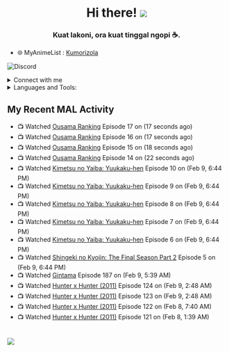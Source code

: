 <h1 align="center">Hi there! <img src="https://media.giphy.com/media/hvRJCLFzcasrR4ia7z/giphy.gif" width="25px"> </h1>
<h3 align="center">Kuat lakoni, ora kuat tinggal ngopi ☕.</h3>

- 🌐 MyAnimeList : [Kumorizola](https://myanimelist.net/animelist/Kumorizola)

![Discord](https://discord.c99.nl/widget/theme-3/761213268009943051.png)
<details>
      <summary>Connect with me</summary>
    <p align="left">
        <a href="https://www.facebook.com/kumori.hartley.1" target="blank"><img align="center"
                src="https://raw.githubusercontent.com/rahuldkjain/github-profile-readme-generator/master/src/images/icons/Social/facebook.svg"
                alt="kumori hartley" height="30" width="40" /></a>
        <a href="https://www.instagram.com/kumorizola/" target="blank"><img align="center"
                src="https://raw.githubusercontent.com/rahuldkjain/github-profile-readme-generator/master/src/images/icons/Social/instagram.svg"
                alt="kumorizola" height="30" width="40" /></a>
        <a href="https://discord.com" target="blank"><img align="center"
                src="https://raw.githubusercontent.com/rahuldkjain/github-profile-readme-generator/master/src/images/icons/Social/discord.svg"
                alt="Kumori#5882" height="30" width="40" /></a>
    </p>
</details>

<details>
    <summary align="left">Languages and Tools:</summary>
<p align="left">
      <a href="https://www.w3schools.com/css/" target="_blank">
        <img src="https://raw.githubusercontent.com/devicons/devicon/master/icons/css3/css3-original-wordmark.svg"
            alt="css3" width="40" height="40" /> </a> <a href="https://www.w3.org/html/" target="_blank"> <img
            src="https://raw.githubusercontent.com/devicons/devicon/master/icons/html5/html5-original-wordmark.svg"
            alt="html5" width="40" height="40" /> </a> <a href="https://www.java.com" target="_blank"> <img
            src="https://raw.githubusercontent.com/devicons/devicon/master/icons/java/java-original.svg" alt="java"
            width="40" height="40" /> </a> <a href="https://developer.mozilla.org/en-US/docs/Web/JavaScript"
            target="_blank"> <img
            src="https://raw.githubusercontent.com/devicons/devicon/master/icons/javascript/javascript-original.svg"
            alt="javascript" width="40" height="40" /> </a> <a href="https://nodejs.org" target="_blank"> <img
            src="https://raw.githubusercontent.com/devicons/devicon/master/icons/nodejs/nodejs-original-wordmark.svg"
            alt="nodejs" width="40" height="40" /> </a> <a href="https://www.python.org" target="_blank"> <img
            src="https://raw.githubusercontent.com/devicons/devicon/master/icons/python/python-original.svg"
            alt="python" width="40" height="40" /> </a> <a href="https://www.typescriptlang.org/" target="_blank"> <img
            src="https://raw.githubusercontent.com/devicons/devicon/master/icons/typescript/typescript-original.svg" 
            alt="typescript" width="40" height="40" /> </a> <a href="https://www.photoshop.com/en" target="_blank"> <img
            src="https://upload.wikimedia.org/wikipedia/commons/a/af/Adobe_Photoshop_CC_icon.svg" alt="photoshop" width="40" height="40"/> </a>
            <a href="https://www.adobe.com/products/premiere.html" target="_blank"> <img
            src="https://upload.wikimedia.org/wikipedia/commons/4/40/Adobe_Premiere_Pro_CC_icon.svg" alt="Premiere pro" width="40" height="40"/> </a>
            <a href="https://www.adobe.com/in/products/illustrator.html" target="_blank"> <img 
            src="https://upload.wikimedia.org/wikipedia/commons/f/fb/Adobe_Illustrator_CC_icon.svg" alt="illustrator" width="40" height="40"/> </a>
      
 </details>
 
 <h2> My Recent MAL Activity</h2>
<!-- MAL_ACTIVITY:start -->

- 📺 Watched [Ousama Ranking](https://MyAnimeList.net/anime.php?id=40834) Episode 17 on (17 seconds ago)
- 📺 Watched [Ousama Ranking](https://MyAnimeList.net/anime.php?id=40834) Episode 16 on (17 seconds ago)
- 📺 Watched [Ousama Ranking](https://MyAnimeList.net/anime.php?id=40834) Episode 15 on (18 seconds ago)
- 📺 Watched [Ousama Ranking](https://MyAnimeList.net/anime.php?id=40834) Episode 14 on (22 seconds ago)
- 📺 Watched [Kimetsu no Yaiba: Yuukaku-hen](https://MyAnimeList.net/anime.php?id=47778) Episode 10 on (Feb 9, 6:44 PM)
- 📺 Watched [Kimetsu no Yaiba: Yuukaku-hen](https://MyAnimeList.net/anime.php?id=47778) Episode 9 on (Feb 9, 6:44 PM)
- 📺 Watched [Kimetsu no Yaiba: Yuukaku-hen](https://MyAnimeList.net/anime.php?id=47778) Episode 8 on (Feb 9, 6:44 PM)
- 📺 Watched [Kimetsu no Yaiba: Yuukaku-hen](https://MyAnimeList.net/anime.php?id=47778) Episode 7 on (Feb 9, 6:44 PM)
- 📺 Watched [Kimetsu no Yaiba: Yuukaku-hen](https://MyAnimeList.net/anime.php?id=47778) Episode 6 on (Feb 9, 6:44 PM)
- 📺 Watched [Shingeki no Kyojin: The Final Season Part 2](https://MyAnimeList.net/anime.php?id=48583) Episode 5 on (Feb 9, 6:44 PM)
- 📺 Watched [Gintama](https://MyAnimeList.net/anime.php?id=918) Episode 187 on (Feb 9, 5:39 AM)
- 📺 Watched [Hunter x Hunter (2011)](https://MyAnimeList.net/anime.php?id=11061) Episode 124 on (Feb 9, 2:48 AM)
- 📺 Watched [Hunter x Hunter (2011)](https://MyAnimeList.net/anime.php?id=11061) Episode 123 on (Feb 9, 2:48 AM)
- 📺 Watched [Hunter x Hunter (2011)](https://MyAnimeList.net/anime.php?id=11061) Episode 122 on (Feb 8, 7:40 AM)
- 📺 Watched [Hunter x Hunter (2011)](https://MyAnimeList.net/anime.php?id=11061) Episode 121 on (Feb 8, 1:39 AM)

<!-- MAL_ACTIVITY:end -->

  
<h2 align="left"> <img src="https://media.discordapp.net/attachments/918405470073520168/919220018355523584/ezgif.com-gif-maker_1.gif">
